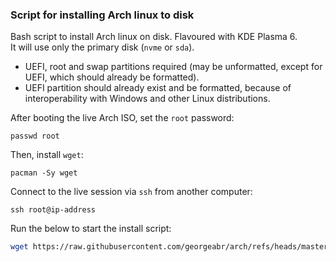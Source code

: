 ### Script for installing Arch linux to disk

Bash script to install Arch linux on disk. Flavoured with KDE Plasma 6.  
It will use only the primary disk (`nvme` or `sda`).
- UEFI, root and swap partitions required (may be unformatted, except for UEFI, which should already be formatted).  
- UEFI partition should already exist and be formatted, because of interoperability with Windows and other Linux distributions.
  
After booting the live Arch ISO, set the `root` password:
```
passwd root
```
Then, install `wget`:
```
pacman -Sy wget
```
Connect to the live session via `ssh` from another computer:
```
ssh root@ip-address
```
Run the below to start the install script:
```bash
wget https://raw.githubusercontent.com/georgeabr/arch/refs/heads/master/arch.sh -O arch.sh; chmod +x arch.sh
```
